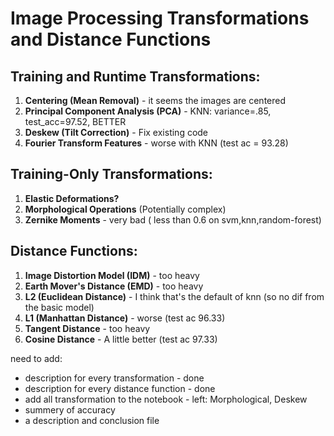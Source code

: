 # Image Processing Transformations and Distance Functions

## Training and Runtime Transformations:
1. **Centering (Mean Removal)** - it seems the images are centered
2. **Principal Component Analysis (PCA)** - KNN: variance=.85, test_acc=97.52, BETTER
3. **Deskew (Tilt Correction)** - Fix existing code
4. **Fourier Transform Features** - worse with KNN (test ac = 93.28)

## Training-Only Transformations:
1. **Elastic Deformations?**
2. **Morphological Operations** (Potentially complex)
3. **Zernike Moments** - very bad ( less than 0.6 on svm,knn,random-forest)

## Distance Functions:
1. **Image Distortion Model (IDM)** - too heavy
2. **Earth Mover's Distance (EMD)** - too heavy
3. **L2 (Euclidean Distance)** - I think that's the default of knn (so no dif from the basic model)
4. **L1 (Manhattan Distance)** -  worse (test ac 96.33) 
5. **Tangent Distance** - too heavy
6. **Cosine Distance** - A little better (test ac 97.33)

need to add:
- description for every transformation - done
- description for every distance function - done
- add all transformation to the notebook - left: Morphological, Deskew
- summery of accuracy
- a description and conclusion file